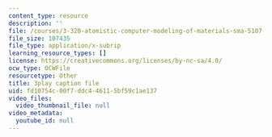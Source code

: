 ```yaml
---
content_type: resource
description: ''
file: /courses/3-320-atomistic-computer-modeling-of-materials-sma-5107-spring-2005/fd10754c00f7ddc446115bf59c1ae137_SbtqjZk80Qc.srt
file_size: 107435
file_type: application/x-subrip
learning_resource_types: []
license: https://creativecommons.org/licenses/by-nc-sa/4.0/
ocw_type: OCWFile
resourcetype: Other
title: 3play caption file
uid: fd10754c-00f7-ddc4-4611-5bf59c1ae137
video_files:
  video_thumbnail_file: null
video_metadata:
  youtube_id: null
---
```

